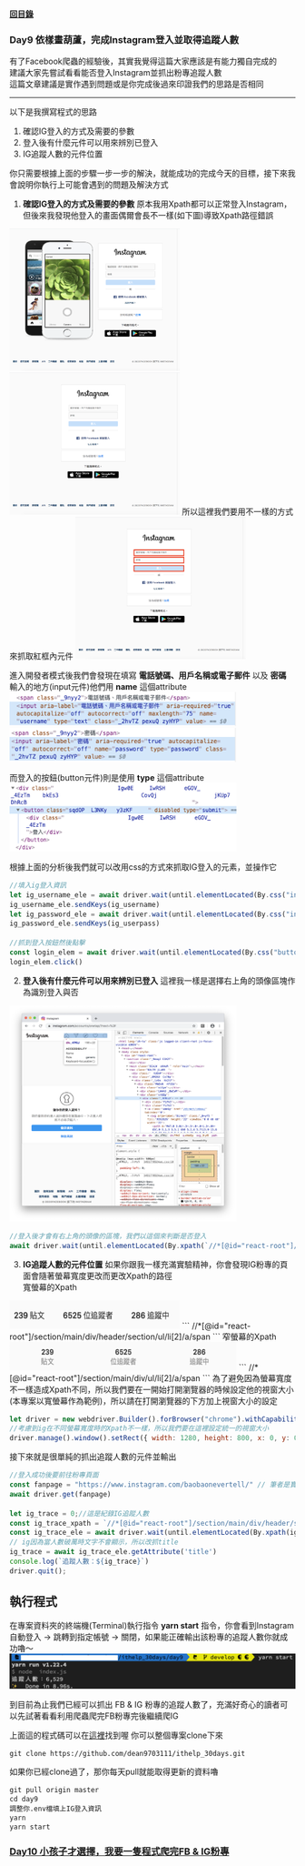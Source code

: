 #### [回目錄](../README.md)
### Day9 依樣畫葫蘆，完成Instagram登入並取得追蹤人數


有了Facebook爬蟲的經驗後，其實我覺得這篇大家應該是有能力獨自完成的  
建議大家先嘗試看看能否登入Instagram並抓出粉專追蹤人數  
這篇文章建議是實作遇到問題或是你完成後過來印證我們的思路是否相同

----
以下是我撰寫程式的思路
1. 確認IG登入的方式及需要的參數
2. 登入後有什麼元件可以用來辨別已登入
3. IG追蹤人數的元件位置

你只需要根據上面的步驟一步一步的解決，就能成功的完成今天的目標，接下來我會說明你執行上可能會遇到的問題及解決方式  
1. **確認IG登入的方式及需要的參數**
原本我用Xpath都可以正常登入Instagram，但後來我發現他登入的畫面偶爾會長不一樣(如下圖)導致Xpath路徑錯誤  
<img src="./article_img/ig_login1.png" width="300" height="250"/>
<img src="./article_img/ig_login2.png" width="300" height="250"/>  
所以這裡我們要用不一樣的方式來抓取紅框內元件  
<img src="./article_img/ig_login3.png" width="300" height="250"/>  

進入開發者模式後我們會發現在填寫 **電話號碼、用戶名稱或電子郵件** 以及 **密碼** 輸入的地方(input元件)他們用 **name** 這個attribute  
<img src="./article_img/ig_login_user.png" width="400" height="60"/>  
<img src="./article_img/ig_login_pass.png" width="400" height="60"/>  

而登入的按鈕(button元件)則是使用 **type** 這個attribute
<img src="./article_img/ig_login_btn.png" width="400" height="120"/>  

根據上面的分析後我們就可以改用css的方式來抓取IG登入的元素，並操作它
```js
//填入ig登入資訊
let ig_username_ele = await driver.wait(until.elementLocated(By.css("input[name='username']")));
ig_username_ele.sendKeys(ig_username)
let ig_password_ele = await driver.wait(until.elementLocated(By.css("input[name='password']")));
ig_password_ele.sendKeys(ig_userpass)

//抓到登入按鈕然後點擊
const login_elem = await driver.wait(until.elementLocated(By.css("button[type='submit']")))
login_elem.click()
```
2. **登入後有什麼元件可以用來辨別已登入**
這裡我一樣是選擇右上角的頭像區塊作為識別登入與否  
<img src="./article_img/ig_header.png" width="400" height="380"/>  

```js
//登入後才會有右上角的頭像的區塊，我們以這個來判斷是否登入
await driver.wait(until.elementLocated(By.xpath(`//*[@id="react-root"]//*[contains(@class,"_47KiJ")]`)))
```
3. **IG追蹤人數的元件位置**
如果你跟我一樣充滿實驗精神，你會發現IG粉專的頁面會隨著螢幕寬度更改而更改Xpath的路徑  
寬螢幕的Xpath  
<img src="./article_img/ig_trace1.png" width="300" height="50"/>  
```
//*[@id="react-root"]/section/main/div/header/section/ul/li[2]/a/span
```
窄螢幕的Xpath  
<img src="./article_img/ig_trace2.png" width="400" height="50"/>  
```
//*[@id="react-root"]/section/main/div/ul/li[2]/a/span
```
為了避免因為螢幕寬度不一樣造成Xpath不同，所以我們要在一開始打開瀏覽器的時候設定他的視窗大小(本專案以寬螢幕作為範例)，所以請在打開瀏覽器的下方加上視窗大小的設定  

```js
let driver = new webdriver.Builder().forBrowser("chrome").withCapabilities(options).build();// 建立這個broswer的類型
//考慮到ig在不同螢幕寬度時的Xpath不一樣，所以我們要在這裡設定統一的視窗大小
driver.manage().window().setRect({ width: 1280, height: 800, x: 0, y: 0 });
```
接下來就是很單純的抓出追蹤人數的元件並輸出
```js
//登入成功後要前往粉專頁面
const fanpage = "https://www.instagram.com/baobaonevertell/" // 筆者是寶寶不說的狂熱愛好者
await driver.get(fanpage)

let ig_trace = 0;//這是紀錄IG追蹤人數
const ig_trace_xpath = `//*[@id="react-root"]/section/main/div/header/section/ul/li[2]/a/span`
const ig_trace_ele = await driver.wait(until.elementLocated(By.xpath(ig_trace_xpath)), 5000)//我們採取5秒內如果抓不到該元件就跳出的條件    
// ig因為當人數破萬時文字不會顯示，所以改抓title
ig_trace = await ig_trace_ele.getAttribute('title')
console.log(`追蹤人數：${ig_trace}`)
driver.quit();
```
執行程式
----
在專案資料夾的終端機(Terminal)執行指令  **yarn start** 指令，你會看到Instagram自動登入 &rarr; 跳轉到指定帳號 &rarr; 關閉，如果能正確輸出該粉專的追蹤人數你就成功嚕～  
![image](./article_img/terminal.png)

到目前為止我們已經可以抓出 FB & IG 粉專的追蹤人數了，充滿好奇心的讀者可以先試著看看利用爬蟲爬完FB粉專完後繼續爬IG  

上面這的程式碼可以在[這裡](https://github.com/dean9703111/ithelp_30days/day9)找到喔
你可以整個專案clone下來  
```
git clone https://github.com/dean9703111/ithelp_30days.git
```
如果你已經clone過了，那你每天pull就能取得更新的資料嚕  
```
git pull origin master
cd day9
調整你.env檔填上IG登入資訊
yarn
yarn start
```
### [Day10 小孩子才選擇，我要一隻程式爬完FB & IG粉專](../day10/README.md)